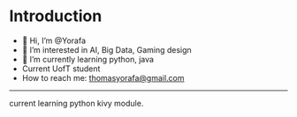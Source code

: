 # Introduction
- 👋 Hi, I’m @Yorafa
- 👀 I’m interested in AI, Big Data, Gaming design
- 🌱 I’m currently learning python, java
- Current UofT student
- How to reach me: thomasyorafa@gmail.com 
---
current learning python kivy module.
